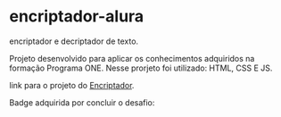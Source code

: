 # encriptador-alura
encriptador e decriptador de texto.

Projeto desenvolvido para aplicar os conhecimentos adquiridos na formação Programa ONE.
Nesse prorjeto foi utilizado: HTML, CSS E JS.

link para o projeto do [Encriptador](https://sam-pace.github.io/encriptador-alura/).

Badge adquirida por concluir o desafio:

<div align="center"
img src="https://user-images.githubusercontent.com/107589826/192163674-af331daf-ab84-4c6b-be2b-ce9fd312b152.png" width="100px"></div>




